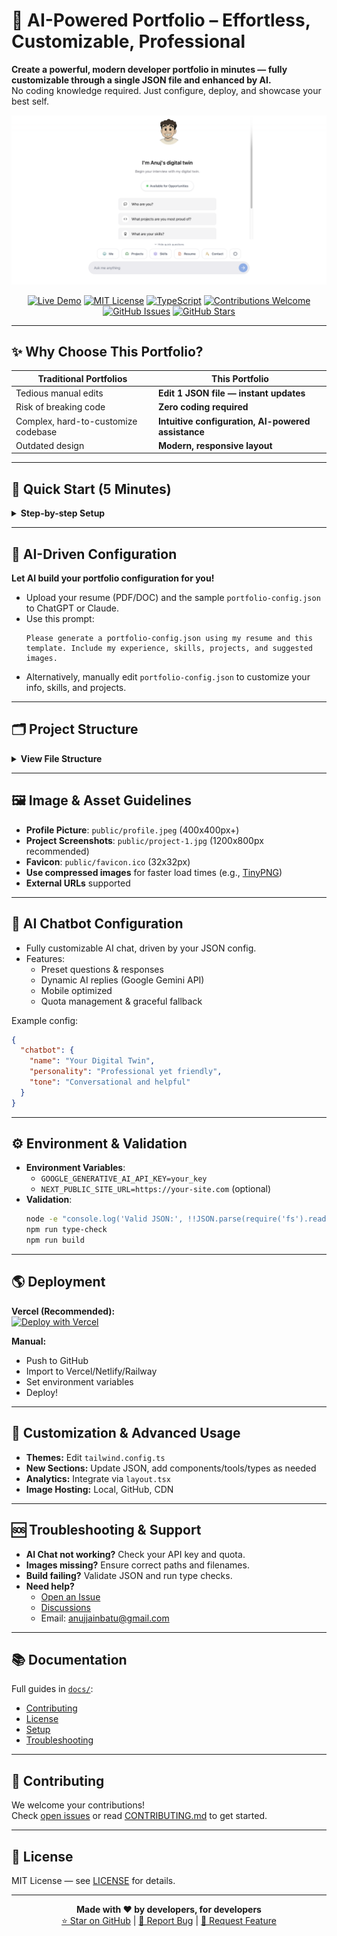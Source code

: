 # 🚀 AI-Powered Portfolio – Effortless, Customizable, Professional

**Create a powerful, modern developer portfolio in minutes — fully customizable through a single JSON file and enhanced by AI.**  
No coding knowledge required. Just configure, deploy, and showcase your best self.

![Portfolio Preview](assets/portfolio.png)

<p align="center">
  <a href="https://portfolio.anujjainbatu.tech/"><img src="https://img.shields.io/badge/Demo-Live%20Site-brightgreen" alt="Live Demo"></a>
  <a href="docs/LICENSE"><img src="https://img.shields.io/badge/License-MIT-blue.svg" alt="MIT License"></a>
  <a href="https://www.typescriptlang.org/"><img src="https://img.shields.io/badge/TypeScript-100%25-blue" alt="TypeScript"></a>
  <a href="docs/CONTRIBUTING.md"><img src="https://img.shields.io/badge/Contributions-Welcome-brightgreen.svg" alt="Contributions Welcome"></a>
  <a href="https://github.com/anujjainbatu/portfolio/issues"><img src="https://img.shields.io/github/issues/anujjainbatu/portfolio" alt="GitHub Issues"></a>
  <a href="https://github.com/anujjainbatu/portfolio/stargazers"><img src="https://img.shields.io/github/stars/anujjainbatu/portfolio" alt="GitHub Stars"></a>
</p>

---

## ✨ Why Choose This Portfolio?

| Traditional Portfolios              | **This Portfolio**                                   |
|-------------------------------------|-----------------------------------------------------|
| Tedious manual edits                | **Edit 1 JSON file — instant updates**              |
| Risk of breaking code               | **Zero coding required**                            |
| Complex, hard-to-customize codebase | **Intuitive configuration, AI-powered assistance**  |
| Outdated design                     | **Modern, responsive layout**                       |

---

## 🚦 Quick Start (5 Minutes)

<details>
<summary><strong>Step-by-step Setup</strong></summary>

1. **Fork & Clone**
    ```bash
    git clone https://github.com/your-username/portfolio.git
    cd portfolio
    ```

2. **Install Dependencies**
    ```bash
    npm install
    # or
    pnpm install
    # or
    yarn install
    ```

3. **Get a Google Gemini API Key**
    - Visit [Google AI Studio](https://aistudio.google.com/)
    - Sign in, create an API key, and copy it.

4. **Configure Environment**
    - Copy `.env.example` to `.env.local`
    - Add your API key:
      ```
      GOOGLE_GENERATIVE_AI_API_KEY=your_google_ai_api_key_here
      ```

5. **Edit Your Info**
    - Fill `portfolio-config.json` with your information (see below).

6. **Add Images**
    - Replace images in `/public/` as needed (profile, projects, etc).

7. **Run Locally**
    ```bash
    npm run dev
    ```
    - Visit [http://localhost:3000](http://localhost:3000)

8. **Deploy**
    ```bash
    npm run build
    ```
    - Deploy to Vercel, Netlify, or any platform.

</details>

---

## 🤖 AI-Driven Configuration

**Let AI build your portfolio configuration for you!**

- Upload your resume (PDF/DOC) and the sample `portfolio-config.json` to ChatGPT or Claude.
- Use this prompt:
    ```
    Please generate a portfolio-config.json using my resume and this template. Include my experience, skills, projects, and suggested images.
    ```
- Alternatively, manually edit `portfolio-config.json` to customize your info, skills, and projects.

---

## 🗂️ Project Structure

<details>
<summary><strong>View File Structure</strong></summary>

```
portfolio/
├── portfolio-config.json   # Main configuration
├── public/                # Images & assets
├── src/                   # Source code
│   ├── app/               # Next.js app structure
│   ├── components/        # UI Components
│   ├── lib/               # Config loaders & utilities
│   ├── types/             # TypeScript types
│   └── hooks/             # React hooks
├── docs/                  # Documentation
├── assets/                # Documentation assets
├── package.json           # Project metadata
└── ...
```
</details>

---

## 🖼️ Image & Asset Guidelines

- **Profile Picture**: `public/profile.jpeg` (400x400px+)
- **Project Screenshots**: `public/project-1.jpg` (1200x800px recommended)
- **Favicon**: `public/favicon.ico` (32x32px)
- **Use compressed images** for faster load times (e.g., [TinyPNG](https://tinypng.com/))
- **External URLs** supported

---

## 🧠 AI Chatbot Configuration

- Fully customizable AI chat, driven by your JSON config.
- Features:
  - Preset questions & responses
  - Dynamic AI replies (Google Gemini API)
  - Mobile optimized
  - Quota management & graceful fallback

Example config:
```json
{
  "chatbot": {
    "name": "Your Digital Twin",
    "personality": "Professional yet friendly",
    "tone": "Conversational and helpful"
  }
}
```

---

## ⚙️ Environment & Validation

- **Environment Variables**:  
  - `GOOGLE_GENERATIVE_AI_API_KEY=your_key`
  - `NEXT_PUBLIC_SITE_URL=https://your-site.com` (optional)
- **Validation**:
    ```bash
    node -e "console.log('Valid JSON:', !!JSON.parse(require('fs').readFileSync('portfolio-config.json')))"
    npm run type-check
    npm run build
    ```

---

## 🌎 Deployment

**Vercel (Recommended):**  
[![Deploy with Vercel](https://vercel.com/button)](https://vercel.com/new/clone?repository-url=https%3A%2F%2Fgithub.com%2Fanujjainbatu%2Fportfolio)

**Manual:**
- Push to GitHub
- Import to Vercel/Netlify/Railway
- Set environment variables
- Deploy!

---

## 🎨 Customization & Advanced Usage

- **Themes:** Edit `tailwind.config.ts`
- **New Sections:** Update JSON, add components/tools/types as needed
- **Analytics:** Integrate via `layout.tsx`
- **Image Hosting:** Local, GitHub, CDN

---

## 🆘 Troubleshooting & Support

- **AI Chat not working?** Check your API key and quota.
- **Images missing?** Ensure correct paths and filenames.
- **Build failing?** Validate JSON and run type checks.
- **Need help?**
  - [Open an Issue](https://github.com/anujjainbatu/portfolio/issues)
  - [Discussions](https://github.com/anujjainbatu/portfolio/discussions)
  - Email: anujjainbatu@gmail.com

---

## 📚 Documentation

Full guides in [`docs/`](docs/):

- [Contributing](docs/CONTRIBUTING.md)
- [License](docs/LICENSE)
- [Setup](#-quick-start-5-minutes)
- [Troubleshooting](#-troubleshooting--support)

---

## 🤝 Contributing

We welcome your contributions!  
Check [open issues](https://github.com/anujjainbatu/portfolio/issues) or read [CONTRIBUTING.md](docs/CONTRIBUTING.md) to get started.

---

## 📄 License

MIT License — see [LICENSE](docs/LICENSE) for details.

---

<p align="center">
  <b>Made with ❤️ by developers, for developers</b><br>
  <a href="https://github.com/anujjainbatu/portfolio">⭐ Star on GitHub</a> | <a href="https://github.com/anujjainbatu/portfolio/issues">🐛 Report Bug</a> | <a href="https://github.com/anujjainbatu/portfolio/discussions">💬 Request Feature</a>
</p>
